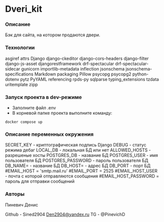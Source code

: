 # Dveri_kit

### Описание
Бэк для сайта, на котором продаются двери. 

### Технологии
asgiref
attrs
Django
django-ckeditor
django-cors-headers
django-filter
django-js-asset
djangorestframework
drf-spectacular
drf-spectacular-sidecar
gunicorn
importlib-metadata
inflection
jsonschema
jsonschema-specifications
Markdown
packaging
Pillow
psycopg
psycopg2
python-dotenv
pytz
PyYAML
referencing
rpds-py
sqlparse
typing_extensions
tzdata
uritemplate
zipp

### Запуск проекта в dev-режиме
- Заполните файл .env
- В корневой папке проекта выполните команду:
```
docker compose up 
```

### Описание переменных окружения
SECRET_KEY - криптографическая подпись Django
DEBUG - статус режима дебаг
LOCAL_DB - локальная БД или нет
ALLOWED_HOSTS - разрешеные хосты
POSTGRES_DB - название БД
POSTGRES_USER - имя пользователя БД
POSTGRES_PASSWORD - пароль пользователя БД
DB_NAME= - название БД
DB_HOST= - адрес БД
DB_PORT - порт БД
#EMAIL_HOST = 'smtp.mail.ru'
#EMAIL_PORT = 2525
#EMAIL_HOST_USER - почта с которой отправляются сообщения
#EMAIL_HOST_PASSWORD = пароль для отправки сообщений



### Авторы
Пиневич Денис


Github - Sined2904
Den2904@yandex.ru
TG - @PinevichD
